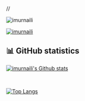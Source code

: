 //<p align="left"> <img src="https://komarev.com/ghpvc/?username=imurnaili&label=Profile%20views&color=0e75b6&style=flat" alt="imurnaili" /> </p>

<p align="left"> <a href="https://github.com/ryo-ma/github-profile-trophy"><img src="https://github-profile-trophy.vercel.app/?username=imurnaili&theme=monokai&margin-w=15" alt="imurnaili" /></a> </p>


## 📊 GitHub statistics
[![imurnaili's Github stats](https://github-readme-stats.vercel.app/api?username=imurnaili&show_icons=true&theme=gruvbox&include_all_commits=true)](https://github.com/anuraghazra/github-readme-stats)

<br />

[![Top Langs](https://github-readme-stats.vercel.app/api/top-langs/?username=imurnaili&langs_count=8)](https://github.com/anuraghazra/github-readme-stats)

<br />

